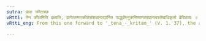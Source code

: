 ```yaml
---
sutra: प्राक् क्रीताच्छः
vRtti: तेन क्रीतमिति वक्ष्यति, प्रागेतस्मात्क्रीतसंशब्दनाद्यानित ऊर्द्ध्वमनुक्रमिष्यामश्छप्रत्ययस्तेष्वधिकृतो वेदितव्यः ॥
vRtti_eng: From this one forward to '_tena_-_kritam_' (V. 1. 37), the affix '_chha_' bears rule.

---
```

